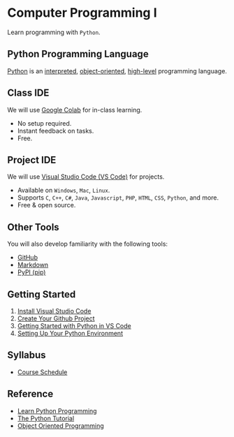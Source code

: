 # Computer Programming I

Learn programming with `Python`.

## Python Programming Language

[Python](https://www.python.org/) is an [interpreted](https://www.geeksforgeeks.org/difference-between-compiled-and-interpreted-language/), [object-oriented](https://searchapparchitecture.techtarget.com/definition/object-oriented-programming-OOP), [high-level](https://www.webopedia.com/definitions/high-level-language/) programming language.

## Class IDE

We will use [Google Colab](https://research.google.com/colaboratory/) for in-class learning.

- No setup required.
- Instant feedback on tasks.
- Free.

## Project IDE

We will use [Visual Studio Code (VS Code)](https://code.visualstudio.com/) for projects.

- Available on `Windows`, `Mac`, `Linux`.
- Supports `C`, `C++`, `C#`, `Java`, `Javascript`, `PHP`, `HTML`, `CSS`, `Python`, and more.
- Free & open source.

## Other Tools
You will also develop familiarity with the following tools:

- [GitHub](https://github.com/)
- [Markdown](https://guides.github.com/features/mastering-markdown/)
- [PyPI (pip)](https://pypi.org/project/pip/)

## Getting Started

1. [Install Visual Studio Code](https://code.visualstudio.com/)
2. [Create Your Github Project](doc/github.md)
3. [Getting Started with Python in VS Code](https://code.visualstudio.com/docs/python/python-tutorial)
4. [Setting Up Your Python Environment](doc/setup.md)

## Syllabus

- [Course Schedule](doc/schedule.md)

## Reference

- [Learn Python Programming](https://www.programiz.com/python-programming)
- [The Python Tutorial](https://docs.python.org/3/tutorial/)
- [Object Oriented Programming](https://www.educative.io/blog/object-oriented-programming)